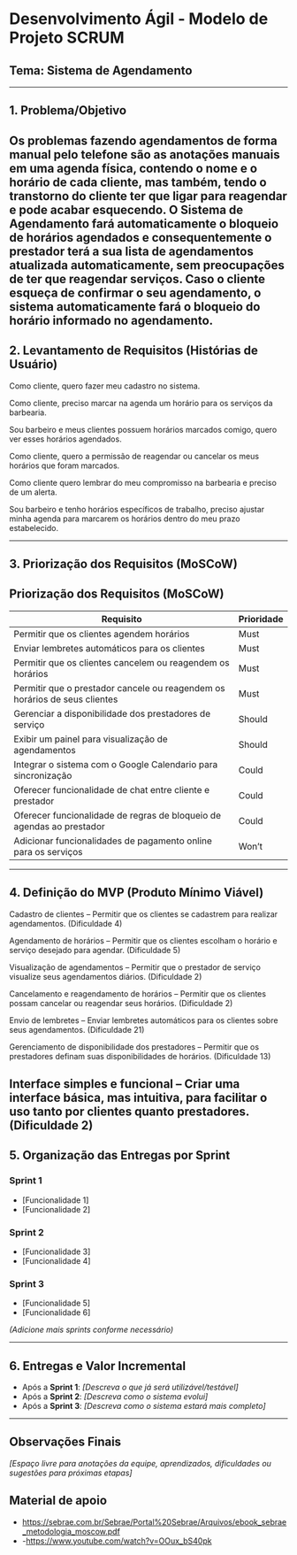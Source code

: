 # Desenvolvimento Ágil - Modelo de Projeto SCRUM

## Tema: Sistema de Agendamento

---

## 1. Problema/Objetivo

Os problemas fazendo agendamentos de forma manual pelo telefone são as anotações manuais em uma agenda física, contendo o nome e o horário de cada cliente, mas também, tendo o transtorno do cliente ter que ligar para reagendar e pode acabar esquecendo. O Sistema de Agendamento fará automaticamente o bloqueio de horários agendados e consequentemente o prestador terá a sua lista de agendamentos atualizada automaticamente, sem preocupações de ter que reagendar serviços. Caso o cliente esqueça de confirmar o seu agendamento, o sistema automaticamente fará o bloqueio do horário informado no agendamento.
---

## 2. Levantamento de Requisitos (Histórias de Usuário)

Como cliente, quero fazer meu cadastro no sistema.

Como cliente, preciso marcar na agenda um horário para os serviços da barbearia.

Sou barbeiro e meus clientes possuem horários marcados comigo, quero ver esses horários agendados.

Como cliente, quero a permissão de reagendar ou cancelar os meus horários que foram marcados.

Como cliente quero lembrar do meu compromisso na barbearia e preciso de um alerta.

Sou barbeiro e tenho horários específicos de trabalho, preciso ajustar minha agenda para marcarem os horários dentro do meu prazo estabelecido.

---

## 3. Priorização dos Requisitos (MoSCoW)

## Priorização dos Requisitos (MoSCoW)

| Requisito                                                   | Prioridade |
|-------------------------------------------------------------|------------|
| Permitir que os clientes agendem horários                   | Must       |
| Enviar lembretes automáticos para os clientes               | Must       |
| Permitir que os clientes cancelem ou reagendem os horários  | Must       |
| Permitir que o prestador cancele ou reagendem os horários de seus clientes  | Must       |
| Gerenciar a disponibilidade dos prestadores de serviço      | Should     |
| Exibir um painel para visualização de agendamentos | Should     |
| Integrar o sistema com o Google Calendario para sincronização | Could      |
| Oferecer funcionalidade de chat entre cliente e prestador   | Could      |
| Oferecer funcionalidade de regras de bloqueio de agendas ao prestador   | Could      |
| Adicionar funcionalidades de pagamento online para os serviços | Won’t      |

---

## 4. Definição do MVP (Produto Mínimo Viável)

Cadastro de clientes – Permitir que os clientes se cadastrem para realizar agendamentos. (Dificuldade 4)

Agendamento de horários – Permitir que os clientes escolham o horário e serviço desejado para agendar. (Dificuldade 5)

Visualização de agendamentos – Permitir que o prestador de serviço visualize seus agendamentos diários. (Dificuldade 2)

Cancelamento e reagendamento de horários – Permitir que os clientes possam cancelar ou reagendar seus horários. (Dificuldade 2)

Envio de lembretes – Enviar lembretes automáticos para os clientes sobre seus agendamentos. (Dificuldade 21)

Gerenciamento de disponibilidade dos prestadores – Permitir que os prestadores definam suas disponibilidades de horários. (Dificuldade 13)

Interface simples e funcional – Criar uma interface básica, mas intuitiva, para facilitar o uso tanto por clientes quanto prestadores. (Dificuldade 2)
---

## 5. Organização das Entregas por Sprint

### Sprint 1
- [Funcionalidade 1]
- [Funcionalidade 2]

### Sprint 2
- [Funcionalidade 3]
- [Funcionalidade 4]

### Sprint 3
- [Funcionalidade 5]
- [Funcionalidade 6]

*(Adicione mais sprints conforme necessário)*

---

## 6. Entregas e Valor Incremental

- Após a **Sprint 1**: *[Descreva o que já será utilizável/testável]*
- Após a **Sprint 2**: *[Descreva como o sistema evolui]*
- Após a **Sprint 3**: *[Descreva como o sistema estará mais completo]*

---

## Observações Finais

*[Espaço livre para anotações da equipe, aprendizados, dificuldades ou sugestões para próximas etapas]*

## Material de apoio
- https://sebrae.com.br/Sebrae/Portal%20Sebrae/Arquivos/ebook_sebrae_metodologia_moscow.pdf
- -https://www.youtube.com/watch?v=OOux_bS40pk
